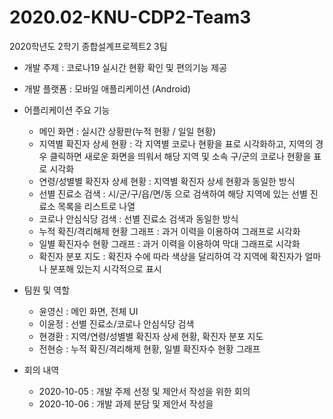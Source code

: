 # 2020.02-KNU-CDP2-Team3

2020학년도 2학기 종합설계프로젝트2 3팀

- 개발 주제 : 코로나19 실시간 현황 확인 및 편의기능 제공

- 개발 플랫폼 : 모바일 애플리케이션 (Android)

- 어플리케이션 주요 기능
  - 메인 화면 : 실시간 상황판(누적 현황 / 일일 현황)
  - 지역별 확진자 상세 현황 : 각 지역별 코로나 현황을 표로 시각화하고, 지역의 경우 클릭하면 새로운 화면을 띄워서 해당 지역 및 소속 구/군의 코로나 현황을 표로 시각화
  - 연령/성별별 확진자 상세 현황 : 지역별 확진자 상세 현황과 동일한 방식
  - 선별 진료소 검색 : 시/군/구/읍/면/동 으로 검색하여 해당 지역에 있는 선별 진료소 목록을 리스트로 나열
  - 코로나 안심식당 검색 : 선별 진료소 검색과 동일한 방식
  - 누적 확진/격리해제 현황 그래프 : 과거 이력을 이용하여 그래프로 시각화
  - 일별 확진자수 현황 그래프 : 과거 이력을 이용하여 막대 그래프로 시각화
  - 확진자 분포 지도 : 확진자 수에 따라 색상을 달리하여 각 지역에 확진자가 얼마나 분포해 있는지 시각적으로 표시

- 팀원 및 역할
  - 윤영신 : 메인 화면, 전체 UI
  - 이윤정 : 선별 진료소/코로나 안심식당 검색
  - 현경환 : 지역/연령/성별별 확진자 상세 현황, 확진자 분포 지도
  - 전현승 : 누적 확진/격리해제 현황, 일별 확진자수 현황 그래프

- 회의 내역
  - 2020-10-05 : 개발 주제 선정 및 제안서 작성을 위한 회의
  - 2020-10-06 : 개발 과제 분담 및 제안서 작성을 
